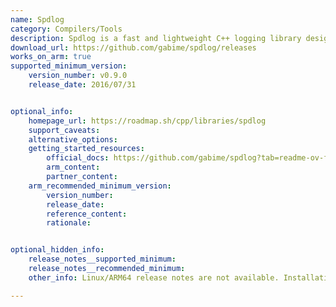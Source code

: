 ```yaml
---
name: Spdlog
category: Compilers/Tools
description: Spdlog is a fast and lightweight C++ logging library designed for high performance and ease of use. It provides simple, efficient logging with support for various log levels and customizable sinks, making it ideal for both small and large applications.
download_url: https://github.com/gabime/spdlog/releases
works_on_arm: true
supported_minimum_version:
    version_number: v0.9.0
    release_date: 2016/07/31


optional_info:
    homepage_url: https://roadmap.sh/cpp/libraries/spdlog
    support_caveats:
    alternative_options:
    getting_started_resources:
        official_docs: https://github.com/gabime/spdlog?tab=readme-ov-file#install
        arm_content:
        partner_content:
    arm_recommended_minimum_version:
        version_number:
        release_date:
        reference_content:
        rationale:


optional_hidden_info:
    release_notes__supported_minimum:
    release_notes__recommended_minimum:
    other_info: Linux/ARM64 release notes are not available. Installation and testing are done via the [tar file](https://github.com/gabime/spdlog/releases/tag/v0.9.0).

---
```

